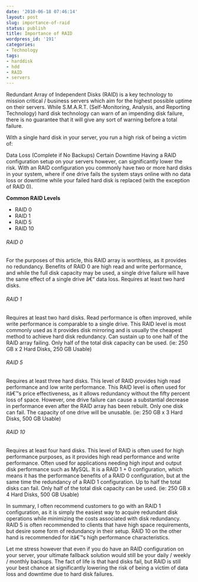 ```yaml
---
date: '2010-06-18 07:46:14'
layout: post
slug: importance-of-raid
status: publish
title: Importance of RAID
wordpress_id: '191'
categories:
- Technology
tags:
- harddisk
- hdd
- RAID
- servers
---
```


Redundant Array of Independent Disks (RAID) is a key technology to mission critical / business servers which aim for the highest possible uptime on their servers. While S.M.A.R.T. (Self-Monitoring, Analysis, and Reporting Technology) hard disk technology can warn of an impending disk failure, there is no guarantee that it will give any sort of warning before a total failure.

With a single hard disk in your server, you run a high risk of being a victim of:

Data Loss (Complete if No Backups)
Certain Downtime
Having a RAID configuration setup on your servers however, can significantly lower the risk. With an RAID configuration you commonly have two or more hard disks in your system, where if one drive fails the system stays online with no data loss or downtime while your failed hard disk is replaced (with the exception of RAID 0).

**Common RAID Levels**

* RAID 0
* RAID 1
* RAID 5
* RAID 10


###### RAID 0



For the purposes of this article, this RAID array is worthless, as it provides no redundancy. Benefits of RAID 0 are high read and write performance, and while the full disk capacity may be used, a single drive failure will have the same effect of a single drive â€“ data loss. Requires at least two hard disks.

###### RAID 1

Requires at least two hard disks. Read performance is often improved, while write performance is comparable to a single drive. This RAID level is most commonly used as it provides disk mirroring and is usually the cheapest method to achieve hard disk redundancy. Can sustain up to one half of the RAID array failing. Only half of the total disk capacity can be used. (ie: 250 GB x 2 Hard Disks, 250 GB Usable)

###### RAID 5

Requires at least three hard disks. This level of RAID provides high read performance and low write performance. This RAID level is often used for itâ€™s price effectiveness, as it allows redundancy without the fifty percent loss of space. However, one drive failure can cause a substantial decrease in performance even after the RAID array has been rebuilt. Only one disk can fail. The capacity of one drive will be unusable. (ie: 250 GB x 3 Hard Disks, 500 GB Usable)

###### RAID 10

Requires at least four hard disks. This level of RAID is often used for high performance purposes, as it provides high read performance and write performance. Often used for applications needing high input and output disk performance such as MySQL. It is a RAID 1 + 0 configuration, which means it has the performance benefits of a RAID 0 configuration, but at the same time the redundancy of a RAID 1 configuration. Up to half the total disks can fail. Only half of the total disk capacity can be used. (ie: 250 GB x 4 Hard Disks, 500 GB Usable)

In summary, I often recommend customers to go with an RAID 1 configuration, as it is simply the easiest way to acquire redundant disk operations while minimizing the costs associated with disk redundancy. RAID 5 is often recommended to clients that have high space requirements, but desire some form of redundancy in their setup. RAID 10 on the other hand is recommended for itâ€™s high performance characteristics.

Let me stress however that even if you do have an RAID configuration on your server, your ultimate fallback solution would still be your daily / weekly / monthly backups. The fact of life is that hard disks fail, but RAID is still your best chance at significantly lowering the risk of being a victim of data loss and downtime due to hard disk failures.
